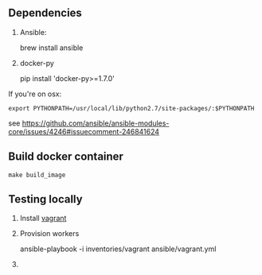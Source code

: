 ## Dependencies 

1. Ansible:

    brew install ansible 
    
2. docker-py 

    pip install 'docker-py>=1.7.0'

If you're on osx:

    export PYTHONPATH=/usr/local/lib/python2.7/site-packages/:$PYTHONPATH
    
see https://github.com/ansible/ansible-modules-core/issues/4246#issuecomment-246841624

## Build docker container

    make build_image

## Testing locally 

1. Install [vagrant](https://www.vagrantup.com) 
2. Provision workers
  
    ansible-playbook -i inventories/vagrant ansible/vagrant.yml

3. 
